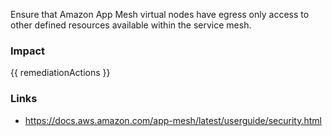 
Ensure that Amazon App Mesh virtual nodes have egress only access to other defined resources available within the service mesh.

### Impact
<!-- Add Impact here -->

<!-- DO NOT CHANGE -->
{{ remediationActions }}

### Links
- https://docs.aws.amazon.com/app-mesh/latest/userguide/security.html


